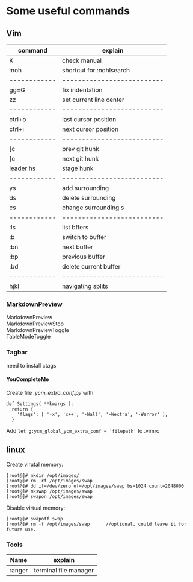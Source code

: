 # Some useful commands

## Vim 
| command    | explain                  |
|------------|--------------------------|
| K          | check manual<br>         |
| :noh       | shortcut for :nohlsearch |
|------------|--------------------------|
| gg=G       | fix indentation          |
| zz         | set current line center  |
|------------|--------------------------|
| ctrl+o     | last cursor position<br> |
| ctrl+i     | next cursor position<br> |
|------------|--------------------------|
| [c         | prev git hunk<br>        |
| ]c         | next git hunk<br>        |
| leader hs  | stage hunk<br>           |
|------------|--------------------------|
| ys         | add surrounding          |
| ds         | delete surrounding       |
| cs         | change surrounding  s    |
|------------|--------------------------|
| :ls        | list bffers              |
| :b<number> | switch to buffer         |
| :bn        | next buffer              |
| :bp        | previous buffer          |
| :bd        | delete current buffer    |
|------------|--------------------------|
| <c-w>hjkl  | navigating splits        |


### MarkdownPreview
MarkdownPreview<br>
MarkdownPreviewStop<br>
MarkdownPreviewToggle<br>
TableModeToggle<br>

### Tagbar
need to install ctags

#### YouCompleteMe

Create file *.ycm_extra_conf.py* with
```
def Settings( **kwargs ):
  return {
    'flags': [ '-x', 'c++', '-Wall', '-Wextra', '-Werror' ],
  }
```
Add `let g:ycm_global_ycm_extra_conf = 'filepath'` to .vimrc


## linux

Create virutal memory:

```
[root@]# mkdir /opt/images/
[root@]# rm -rf /opt/images/swap
[root@]# dd if=/dev/zero of=/opt/images/swap bs=1024 count=2048000
[root@]# mkswap /opt/images/swap
[root@]# swapon /opt/images/swap

```
Disable virtual memory:

```
[root@]# swapoff swap
[root@]# rm -f /opt/images/swap      //optional, could leave it for future use.
```

### Tools
| Name   | explain               |
|--------|-----------------------|
| ranger | terminal file manager |

